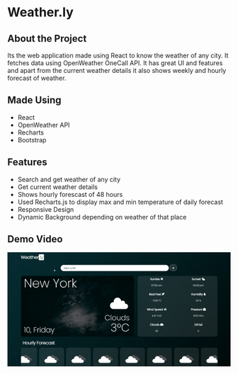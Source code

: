 # Weather.ly

## About the Project
Its the web application made using React to know the weather of any city. It fetches data using OpenWeather OneCall API. It has great UI and features and apart from the current  weather details it also shows weekly and hourly forecast of weather.


## Made Using
* React
* OpenWeather API
* Recharts
* Bootstrap

## Features
* Search and get weather of any city
* Get current weather details
* Shows hourly forescast of 48 hours
* Used Recharts.js to display max and min temperature of daily forecast
* Responsive Design
* Dynamic Background depending on weather of that place

## Demo Video
<img src = "./demoGIF.gif" alt = "demo">
